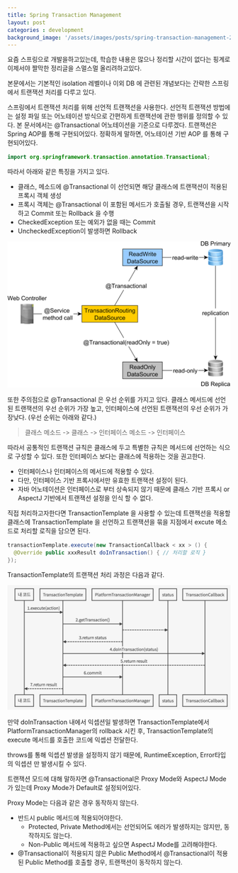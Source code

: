 ```yaml
---
title: Spring Transaction Management
layout: post
categories : development
background_image: '/assets/images/posts/spring-transaction-management-2.png'
---
```


요즘 스프링으로 개발을하고있는데, 학습한 내용은 많으나 정리할 시간이 없다는 핑계로 이제서야 짤막한 정리글을 스멀스멀 올리려하고있다.

본문에서는 기본적인 isolation 레벨이나 이외 DB 에 관련된 개념보다는 간략한 스프링에서 트랜잭션 처리를 다루고 있다. 

스프링에서 트랜잭션 처리를 위해 선언적 트랜잭션을 사용한다. 선언적 트랜잭션 방법에는 설정 파일 또는 어노테이션 방식으로 간편하게 트랜잭션에 관한 행위를 정의할 수 있다. 본 문서에서는 @Transactional 어노테이션을 기준으로 다루겠다. 트랜잭션은 Spring AOP를 통해 구현되어있다. 정확하게 말하면, 어노테이션 기반 AOP 를 통해 구현되어있다.

```java
import org.springframework.transaction.annotation.Transactional;
```

따라서 아래와 같은 특징을 가지고 있다.

- 클래스, 메소드에 @Transactional 이 선언되면 해당 클래스에 트랜잭션이 적용된 프록시 객체 생성
- 프록시 객체는 @Transactional 이 포함된 메서드가 호출될 경우, 트랜잭션을 시작하고 Commit 또는 Rollback 을 수행
- CheckedException 또는 예외가 없을 때는 Commit
- UncheckedException이 발생하면 Rollback


![](/assets/images/posts/spring-transaction-management-2.png)

또한 주의점으로 @Transactional 은 우선 순위를 가지고 있다. 클래스 메서드에 선언된 트랜잭션의 우선 순위가 가장 높고, 인터페이스에 선언된 트랜잭션의 우선 순위가 가장낮다. (우선 순위는 아래와 같다.)

> 클래스 메소드 -> 클래스 -> 인터페이스 메소드 -> 인터페이스

따라서 공통적인 트랜잭션 규칙은 클래스에 두고 특별한 규칙은 메서드에 선언하는 식으로 구성할 수 있다. 또한 인터페이스 보다는 클래스에 적용하는 것을 권고한다.

- 인터페이스나 인터페이스의 메서드에 적용할 수 있다.
- 다만, 인터페이스 기반 프록시에서만 유효한 트랜잭션 설정이 된다.
- 자바 어노테이션은 인터페이스로 부터 상속되지 않기 때문에 클래스 기반 프록시 or AspectJ 기반에서 트랜잭션 설정을 인식 할 수 없다.

직접 처리하고자한다면 TransactionTemplate 을 사용할 수 있는데 트랜잭션을 적용할 클래스에 TransactionTemplate 을 선언하고 트랜잭션을 묶을 지점에서 excute 메소드로 처리할 로직을 담으면 된다.

```java
transactionTemplate.execute(new TransactionCallback < xx > () {
  @Override public xxxResult doInTransaction() { // 처리할 로직 }
});
```

TransactionTemplate의 트랜잭션 처리 과정은 다음과 같다.

![](/assets/images/posts/spring-transaction-management-1.png)

만약 doInTransaction 내에서 익셉션일 발생하면 TransactionTemplate에서 PlatformTransactionManager의 rollback 시킨 후, TransactionTemplate의 execute 메서드를 호출한 코드에 익셉션 전달한다.

throws를 통해 익셉션 발생을 설정하지 않기 때문에, RuntimeException, Error타입의 익셉션 만 발생시킬 수 있다.

트랜잭션 모드에 대해 말하자면 @Transactional은 Proxy Mode와 AspectJ Mode가 있는데 Proxy Mode가 Default로 설정되어있다.

Proxy Mode는 다음과 같은 경우 동작하지 않는다.

- 반드시 public 메서드에 적용되어야한다.
  - Protected, Private Method에서는 선언되어도 에러가 발생하지는 않지만, 동작하지도 않는다.
  - Non-Public 메서드에 적용하고 싶으면 AspectJ Mode를 고려해야한다.
- @Transactional이 적용되지 않은 Public Method에서 @Transactional이 적용된 Public Method를 호출할 경우, 트랜잭션이 동작하지 않는다.

